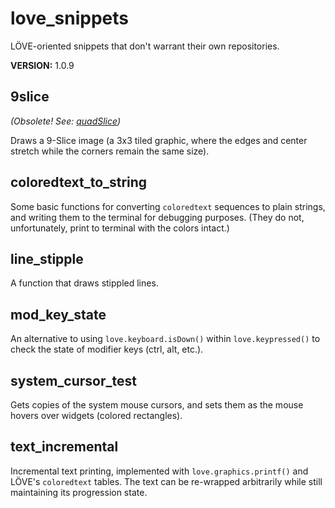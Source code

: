# love\_snippets
LÖVE-oriented snippets that don't warrant their own repositories.

**VERSION:** 1.0.9


## 9slice
*(Obsolete! See: [quadSlice](https://github.com/rabbitboots/quad_slice))*

Draws a 9-Slice image (a 3x3 tiled graphic, where the edges and center stretch while the corners remain the same size).


## coloredtext\_to\_string
Some basic functions for converting `coloredtext` sequences to plain strings, and writing them to the terminal for debugging purposes. (They do not, unfortunately, print to terminal with the colors intact.)


## line\_stipple
A function that draws stippled lines.


## mod\_key\_state
An alternative to using `love.keyboard.isDown()` within `love.keypressed()` to check the state of modifier keys (ctrl, alt, etc.).


## system\_cursor\_test
Gets copies of the system mouse cursors, and sets them as the mouse hovers over widgets (colored rectangles).


## text\_incremental
Incremental text printing, implemented with `love.graphics.printf()` and LÖVE's `coloredtext` tables. The text can be re-wrapped arbitrarily while still maintaining its progression state.

